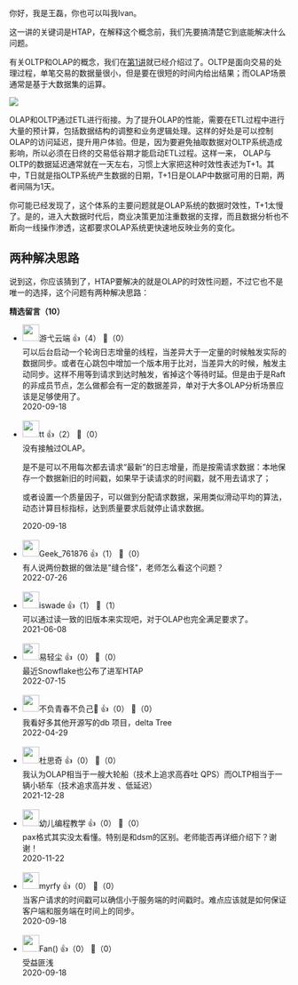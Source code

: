 你好，我是王磊，你也可以叫我Ivan。

这一讲的关键词是HTAP，在解释这个概念前，我们先要搞清楚它到底能解决什么问题。

有关OLTP和OLAP的概念，我们在[第1讲](https://time.geekbang.org/column/article/271373)就已经介绍过了。OLTP是面向交易的处理过程，单笔交易的数据量很小，但是要在很短的时间内给出结果；而OLAP场景通常是基于大数据集的运算。

![](https://static001.geekbang.org/resource/image/38/1a/382508db9c5e251760d2eb443ebcc41a.jpg?wh=2700%2A1180)

OLAP和OLTP通过ETL进行衔接。为了提升OLAP的性能，需要在ETL过程中进行大量的预计算，包括数据结构的调整和业务逻辑处理。这样的好处是可以控制OLAP的访问延迟，提升用户体验。但是，因为要避免抽取数据对OLTP系统造成影响，所以必须在日终的交易低谷期才能启动ETL过程。这样一来， OLAP与OLTP的数据延迟通常就在一天左右，习惯上大家把这种时效性表述为T+1。其中，T日就是指OLTP系统产生数据的日期，T+1日是OLAP中数据可用的日期，两者间隔为1天。

你可能已经发现了，这个体系的主要问题就是OLAP系统的数据时效性，T+1太慢了。是的，进入大数据时代后，商业决策更加注重数据的支撑，而且数据分析也不断向一线操作渗透，这都要求OLAP系统更快速地反映业务的变化。

## 两种解决思路

说到这，你应该猜到了，HTAP要解决的就是OLAP的时效性问题，不过它也不是唯一的选择，这个问题有两种解决思路：
<div><strong>精选留言（10）</strong></div><ul>
<li><img src="https://static001.geekbang.org/account/avatar/00/12/71/3d/da8dc880.jpg" width="30px"><span>游弋云端</span> 👍（4） 💬（0）<div>可以后台启动一个轮询日志增量的线程，当差异大于一定量的时候触发实际的数据同步。或者在心跳包中增加一个版本用于比对，当差异大的时候，触发主动同步。这样不用等到请求到达时触发，省掉这个等待时延。但是由于是Raft的非成员节点，怎么做都会有一定的数据差异，单对于大多OLAP分析场景应该是足够使用了。</div>2020-09-18</li><br/><li><img src="https://static001.geekbang.org/account/avatar/00/16/bc/25/1c92a90c.jpg" width="30px"><span>tt</span> 👍（2） 💬（0）<div>没有接触过OLAP。

是不是可以不用每次都去请求“最新”的日志增量，而是按需请求数据：本地保存一个数据新旧的时间戳，如果早于读请求的时间戳，就不用去请求了；

或者设置一个质量因子，可以做到分配请求数据，采用类似滑动平均的算法，动态计算目标指标，达到质量要求后就停止请求数据。</div>2020-09-18</li><br/><li><img src="https://thirdwx.qlogo.cn/mmopen/vi_32/Q0j4TwGTfTLia17ibYsLic20bEFNkvObLpXicfUpYd9OeWvKxml0rNic3NDyRQ6KHl7wtEp0x993tJsTDsLHX2UHRYw/132" width="30px"><span>Geek_761876</span> 👍（1） 💬（0）<div>有人说两份数据的做法是&quot;缝合怪&quot;，老师怎么看这个问题？</div>2022-07-26</li><br/><li><img src="https://static001.geekbang.org/account/avatar/00/11/a2/46/6721d8bf.jpg" width="30px"><span>iswade</span> 👍（1） 💬（1）<div>可以通过读一致的旧版本来实现吧，对于OLAP也完全满足要求了。</div>2021-06-08</li><br/><li><img src="https://static001.geekbang.org/account/avatar/00/11/58/2c/92c7ce3b.jpg" width="30px"><span>易轻尘</span> 👍（0） 💬（0）<div>最近Snowflake也公布了进军HTAP</div>2022-07-15</li><br/><li><img src="https://static001.geekbang.org/account/avatar/00/14/ce/d7/5315f6ce.jpg" width="30px"><span>不负青春不负己🤘</span> 👍（0） 💬（0）<div> 我看好多其他开源写的db 项目，delta Tree</div>2022-04-29</li><br/><li><img src="https://static001.geekbang.org/account/avatar/00/2b/b8/81/a0afe928.jpg" width="30px"><span>杜思奇</span> 👍（0） 💬（0）<div>我认为OLAP相当于一艘大轮船（技术上追求高吞吐 QPS）而OLTP相当于一辆小轿车（技术追求高并发
、低延迟）</div>2021-12-28</li><br/><li><img src="https://static001.geekbang.org/account/avatar/00/12/e0/cf/43f201f2.jpg" width="30px"><span>幼儿编程教学</span> 👍（0） 💬（0）<div>pax格式其实没太看懂。特别是和dsm的区别。老师能否再详细介绍下？谢谢！</div>2020-11-22</li><br/><li><img src="" width="30px"><span>myrfy</span> 👍（0） 💬（0）<div>当客户请求的时间戳可以确信小于服务端的时间戳时。难点应该就是如何保证客户端和服务端在时间上的同步。</div>2020-09-18</li><br/><li><img src="https://static001.geekbang.org/account/avatar/00/10/50/47/46da4585.jpg" width="30px"><span>Fan()</span> 👍（0） 💬（0）<div>受益匪浅</div>2020-09-18</li><br/>
</ul>